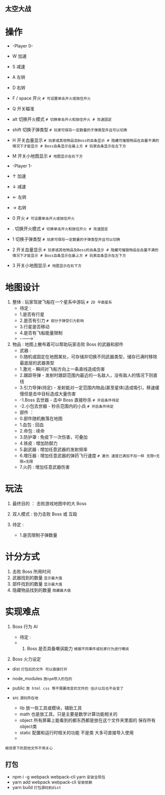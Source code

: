 ## 太空大战

# 操作

- -Player 0-
- W 加速
- S 减速
- A 左转
- D 右转
- F / space 开火 `# 可设置单击开火或按住开火`
- Q 开关瞄准
- alt 切换开火模式 `# 切换单击开火和按住开火 # 攻速固定`
- shift 切换子弹类型 `# 玩家可保存一定数量的子弹类型并且可以切换`
- H 开关血量显示 `# 玩家或其他物品及Boss的血条显示 # 隐藏可摧毁物品在血量不满的情况下才能显示 # Boss血条显示在最上方 # 玩家血条显示在左下方`
- M 开关小地图显示 `# 地图显示在右下方`

- -Player 1-
- ↑ 加速
- ↓ 减速
- ← 左转
- → 右转
- 0 开火 `# 可设置单击开火或按住开火`
- . 切换开火模式 `# 切换单击开火和按住开火 # 攻速固定`
- 1 切换子弹类型 `# 玩家可保存一定数量的子弹类型并且可以切换`
- 2 开关血量显示 `# 玩家或其他物品及Boss的血条显示 # 隐藏可摧毁物品在血量不满的情况下才能显示 # Boss血条显示在最上方 # 玩家血条显示在左下方`
- 3 开关小地图显示 `# 地图显示在右下方`

# 地图设计

1. 整体 : 玩家驾驶飞船在一个星系中游玩 `# 2D 平面星系`
   - 待定 :
   - 1.是否有行星
   - 2.是否有引力 `# 部分子弹受引力影响`
   - 3.行星是否移动
   - 4.是否有飞船能量限制
   - ---->`
2. 物品 : 地图上散布着可以帮助玩家击败 Boss 的武器和部件
   - 武器 :
   - 0.随机或固定在地图某处，可存储并切换不同武器类型，储存已满时移除最底层的武器类型
   - 1.激光 - 瞬间对飞船方向上一条直线造成伤害
   - 2.跟踪导弹 - 发射时跟踪范围内最近的一名敌人，没有敌人的情况下则直线
   - 3.引力导弹(待定) - 发射能对一定范围内物品(甚至星体)造成吸引，移速缓慢但是击中目标造成大量伤害
   - -1.Boss 去世器 - 击中 Boss 直接秒杀 `# 开启条件待定`
   - -2.小包去世器 - 秒杀范围内的小兵 `# 开启条件待定`
   - 部件 ：
   - 0.部件随机散落在地图
   - 1.血包 : 回血
   - 2.命包 : 续命
   - 3.防护罩 : 免疫下一次伤害，可叠加
   - 4.铁皮 : 增加防御力
   - 5.副武器 : 增加任意武器的发射频率
   - 6.增压器 : 增加任意武器的弹药飞行速度 `# 激光 速度已满加不加一样 无限+无限=无限`
   - 7.火药 : 增加任意武器伤害

# 玩法

1. 最终目的 ： 击败游戏地图中的大 Boss
2. 双人模式 : 协力击败 Boss 或 互殴

3. 待定 :
   - 1.是否限制子弹数量

# 计分方式

1. 击败 Boss 所用时间
2. 武器找到的数量 `显示最大值`
3. 部件找到的数量 `显示最大值`
4. 隐藏物品找到的数量 `隐藏最大值`

# 实现难点

1. Boss 行为 AI

   - 待定 :
   - 1. Boss 是否具备嘲讽能力 `根据不同事件或玩家行为进行嘲讽`

2. Boss 火力设定



* dist  `打包后的文件 可以直接打开`

* node_modules `放npm导入的包的`

* public `放 html css 等不需要改变的文件的 估计以后也不会变了`

* src  `源码所在地` 
   - lib 放一些工具或模块，辅助工具
   - math 也是放工具，只是主要是数学计算功能相关的
   - object 所有屏幕上能看到的都东西都是放在这个文件夹里面的 保存所有object类
   - static 配置和运行时相关的功能 不是类 大多可直接导入使用
   - 

`根目录下的其他文件不用关心`

## 打包

* npm i -g webpack webpack-cli yarn `安装全局包` 
* yarn add webpack webpack-cli `安装依赖`
* yarn build `打包源码到dist`